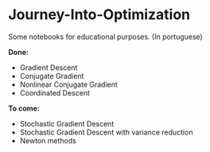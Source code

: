 # Journey-Into-Optimization
Some notebooks for educational purposes. (In portuguese)

**Done:**
- Gradient Descent
- Conjugate Gradient
- Nonlinear Conjugate Gradient
- Coordinated Descent

**To come:**
- Stochastic Gradient Descent
- Stochastic Gradient Descent with variance reduction
- Newton methods
